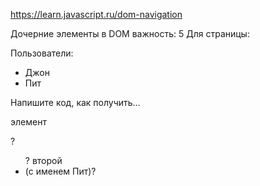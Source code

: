
https://learn.javascript.ru/dom-navigation

Дочерние элементы в DOM
важность: 5
Для страницы:

<html>
<body>
  <div>Пользователи:</div>
  <ul>
    <li>Джон</li>
    <li>Пит</li>
  </ul>
</body>
</html>
Напишите код, как получить…

элемент <div>?
<ul>?
второй <li> (с именем Пит)?